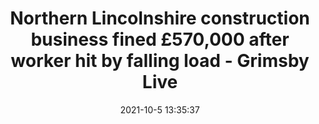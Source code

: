---
"title": "Northern Lincolnshire construction business fined £570,000 after worker hit by falling load - Grimsby Live"
"date": "2021-10-5 13:35:37"
"feed_name": "GOOGLENEWSCONSTRUCTION"
"feed_website": "https://news.google.com/search?q=construction%2Bincident&hl=en-US&gl=US&ceid=US:en"
"feed_rss": "https://news.google.com/rss/search?q=construction%2Bincident&hl=en-US&gl=US&ceid=US:en"
"link": "https://www.grimsbytelegraph.co.uk/news/local-news/northern-lincolnshire-construction-business-fined-6014908"
"source": "{'href': 'https://www.grimsbytelegraph.co.uk', 'title': 'Grimsby Live'}"
"file": "_posts/2021-1-1-77dd72b47ecda4c80a3d99b2ec897694486d4f49.md"
"accident": "1"
"drilling": "0"
"dead": "0"
"injured": "0"
"arrested": "0"
"place": "unknown place"
"where": "unknown site"
"causes": "unknown"
"place_uri": "unknown place"
---